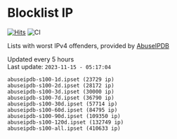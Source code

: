 # Blocklist IP

[![Hits](https://hits.seeyoufarm.com/api/count/incr/badge.svg?url=https%3A%2F%2Fgithub.com%2Fborestad%2Fblocklist-ip%2F&count_bg=%2379C83D&title_bg=%23555555&icon=&icon_color=%23E7E7E7&title=hits&edge_flat=false)](https://hits.seeyoufarm.com)  ![CI](https://img.shields.io/github/workflow/status/borestad/blocklist-ip/CI?style=flat-square)

Lists with worst IPv4 offenders, provided by [AbuseIPDB](https://www.abuseipdb.com/)

<!-- FOOTER-PLACEHOLDER -->
Updated every 5 hours<br>
Last update: `2023-11-15 - 05:17:04`
```
abuseipdb-s100-1d.ipset (23729 ip)
abuseipdb-s100-2d.ipset (28172 ip)
abuseipdb-s100-3d.ipset (30000 ip)
abuseipdb-s100-7d.ipset (36790 ip)
abuseipdb-s100-30d.ipset (57714 ip)
abuseipdb-s100-60d.ipset (84795 ip)
abuseipdb-s100-90d.ipset (109350 ip)
abuseipdb-s100-120d.ipset (132749 ip)
abuseipdb-s100-all.ipset (410633 ip)
```
